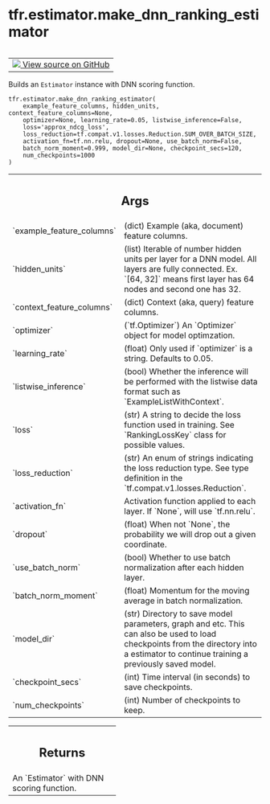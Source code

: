 <div itemscope itemtype="http://developers.google.com/ReferenceObject">
<meta itemprop="name" content="tfr.estimator.make_dnn_ranking_estimator" />
<meta itemprop="path" content="Stable" />
</div>

# tfr.estimator.make_dnn_ranking_estimator

<!-- Insert buttons and diff -->

<table class="tfo-notebook-buttons tfo-api" align="left">

<td>
  <a target="_blank" href="https://github.com/tensorflow/ranking/tree/master/tensorflow_ranking/python/estimator.py">
    <img src="https://www.tensorflow.org/images/GitHub-Mark-32px.png" />
    View source on GitHub
  </a>
</td>
</table>

Builds an `Estimator` instance with DNN scoring function.

<pre class="devsite-click-to-copy prettyprint lang-py tfo-signature-link">
<code>tfr.estimator.make_dnn_ranking_estimator(
    example_feature_columns, hidden_units, context_feature_columns=None,
    optimizer=None, learning_rate=0.05, listwise_inference=False,
    loss='approx_ndcg_loss',
    loss_reduction=tf.compat.v1.losses.Reduction.SUM_OVER_BATCH_SIZE,
    activation_fn=tf.nn.relu, dropout=None, use_batch_norm=False,
    batch_norm_moment=0.999, model_dir=None, checkpoint_secs=120,
    num_checkpoints=1000
)
</code></pre>

<!-- Placeholder for "Used in" -->

<!-- Tabular view -->

 <table class="responsive fixed orange">
<colgroup><col width="214px"><col></colgroup>
<tr><th colspan="2"><h2 class="add-link">Args</h2></th></tr>

<tr>
<td>
`example_feature_columns`
</td>
<td>
(dict) Example (aka, document) feature columns.
</td>
</tr><tr>
<td>
`hidden_units`
</td>
<td>
(list) Iterable of number hidden units per layer for a DNN
model. All layers are fully connected. Ex. `[64, 32]` means first layer
has 64 nodes and second one has 32.
</td>
</tr><tr>
<td>
`context_feature_columns`
</td>
<td>
(dict) Context (aka, query) feature columns.
</td>
</tr><tr>
<td>
`optimizer`
</td>
<td>
(`tf.Optimizer`) An `Optimizer` object for model optimzation.
</td>
</tr><tr>
<td>
`learning_rate`
</td>
<td>
(float) Only used if `optimizer` is a string. Defaults to
0.05.
</td>
</tr><tr>
<td>
`listwise_inference`
</td>
<td>
(bool) Whether the inference will be performed with the
listwise data format such as `ExampleListWithContext`.
</td>
</tr><tr>
<td>
`loss`
</td>
<td>
(str) A string to decide the loss function used in training. See
`RankingLossKey` class for possible values.
</td>
</tr><tr>
<td>
`loss_reduction`
</td>
<td>
(str) An enum of strings indicating the loss reduction type.
See type definition in the `tf.compat.v1.losses.Reduction`.
</td>
</tr><tr>
<td>
`activation_fn`
</td>
<td>
Activation function applied to each layer. If `None`, will
use `tf.nn.relu`.
</td>
</tr><tr>
<td>
`dropout`
</td>
<td>
(float) When not `None`, the probability we will drop out a given
coordinate.
</td>
</tr><tr>
<td>
`use_batch_norm`
</td>
<td>
(bool) Whether to use batch normalization after each hidden
layer.
</td>
</tr><tr>
<td>
`batch_norm_moment`
</td>
<td>
(float) Momentum for the moving average in batch
normalization.
</td>
</tr><tr>
<td>
`model_dir`
</td>
<td>
(str) Directory to save model parameters, graph and etc. This can
also be used to load checkpoints from the directory into a estimator to
continue training a previously saved model.
</td>
</tr><tr>
<td>
`checkpoint_secs`
</td>
<td>
(int) Time interval (in seconds) to save checkpoints.
</td>
</tr><tr>
<td>
`num_checkpoints`
</td>
<td>
(int) Number of checkpoints to keep.
</td>
</tr>
</table>

<!-- Tabular view -->

 <table class="responsive fixed orange">
<colgroup><col width="214px"><col></colgroup>
<tr><th colspan="2"><h2 class="add-link">Returns</h2></th></tr>
<tr class="alt">
<td colspan="2">
An `Estimator` with DNN scoring function.
</td>
</tr>

</table>
